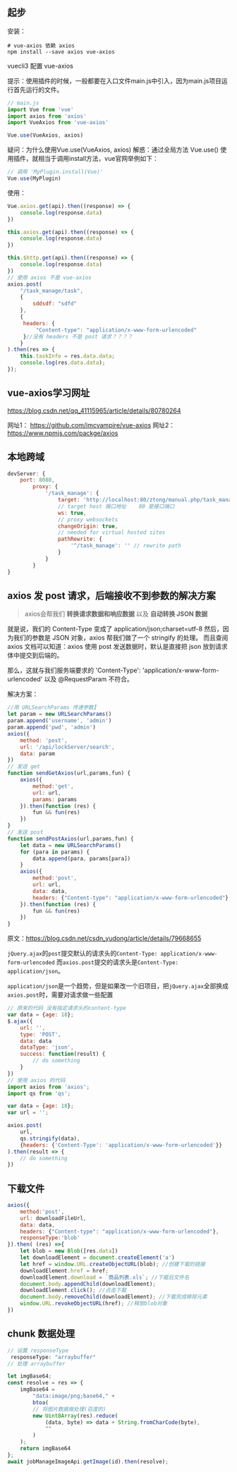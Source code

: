## 起步

安装：

```shell
# vue-axios 依赖 axios
npm install --save axios vue-axios
```

vuecli3 配置 vue-axios

提示：使用插件的时候，一般都要在入口文件main.js中引入，因为main.js项目运行首先运行的文件。

```javascript
// main.js
import Vue from 'vue'
import axios from 'axios'
import VueAxios from 'vue-axios'

Vue.use(VueAxios, axios)
```

疑问：为什么使用Vue.use(VueAxios, axios)
解惑：通过全局方法 Vue.use() 使用插件，就相当于调用install方法，vue官网举例如下：

```javascript
// 调用 'MyPlugin.install(Vue)'
Vue.use(MyPlugin)
```

使用：

```javascript
Vue.axios.get(api).then((response) => {
    console.log(response.data)
})

this.axios.get(api).then((response) => {
    console.log(response.data)
})

this.$http.get(api).then((response) => {
    console.log(response.data)
})
// 使用 axios 不是 vue-axios
axios.post(
    "/task_manage/task",
    {
        sddsdf: "sdfd"
    },
    {
     headers: {
         "Content-type": "application/x-www-form-urlencoded"
     }//没有 headers 不是 post 请求？？？？
    }
).then(res => {
    this.taskInfo = res.data.data;
    console.log(res.data.data);
});
```

## vue-axios学习网址

<https://blog.csdn.net/qq_41115965/article/details/80780264>

网址1： <https://github.com/imcvampire/vue-axios>
网址2： <https://www.npmjs.com/packge/axios>

## 本地跨域

```javascript
devServer: {
    port: 8080,
        proxy: {
            '/task_manage': {
                target: 'http://localhost:80/ztong/manual.php/task_manage/task', 
                // target host 接口地址    80 是接口端口
                ws: true, 
                // proxy websockets 
                changeOrigin: true,
                // needed for virtual hosted sites
                pathRewrite: {
                    '^/task_manage': '' // rewrite path
                }
            }
        }
}
```

## axios 发 post 请求，后端接收不到参数的解决方案

> axios会帮我们 **转换请求数据和响应数据** 以及 **自动转换 JSON 数据**

就是说，我们的 Content-Type 变成了 application/json;charset=utf-8
然后，因为我们的参数是 JSON 对象，axios 帮我们做了一个 stringify 的处理。
而且查阅 axios 文档可以知道：axios 使用 post 发送数据时，默认是直接把 json 放到请求体中提交到后端的。

那么，这就与我们服务端要求的 'Content-Type': 'application/x-www-form-urlencoded' 以及 @RequestParam 不符合。

解决方案：

```javascript
//用 URLSearchParams 传递参数】
let param = new URLSearchParams()
param.append('username', 'admin')
param.append('pwd', 'admin')
axios({
	method: 'post',
	url: '/api/lockServer/search',
	data: param
})
// 发送 get
function sendGetAxios(url,params,fun) {
    axios({
        method:'get',
        url: url,
        params: params
    }).then(function (res) {
        fun && fun(res)
    })
}
// 发送 post
function sendPostAxios(url,params,fun) {
    let data = new URLSearchParams()
    for (para in params) {
        data.append(para, params[para])
    }
    axios({
        method:'post',
        url: url,
        data: data,
        headers: {"Content-type": "application/x-www-form-urlencoded"}
    }).then(function (res) {
        fun && fun(res)
    })
}
```

原文：<https://blog.csdn.net/csdn_yudong/article/details/79668655>

`jQuery.ajax`的`post`提交默认的请求头的`Content-Type: application/x-www-form-urlencoded`
而`axios.post`提交的请求头是`Content-Type: application/json`。

`application/json`是一个趋势，但是如果改一个旧项目，把`jQuery.ajax`全部换成`axios.post`时，需要对请求做一些配置

```javascript
// 原来的代码 没有指定请求头的content-type
var data = {age: 18};
$.ajax({
    url: '',
    type: 'POST',
    data: data
    dataType: 'json',
    success: function(result) {
        // do something
    }
})
// 使用 axios 的代码
import axios from 'axios';
import qs from 'qs';

var data = {age: 18};
var url = '';

axios.post(
    url, 
    qs.stringify(data), 
    {headers: {'Content-Type': 'application/x-www-form-urlencoded'}}
).then(result => {
    // do something
})
```

## 下载文件

```javascript
axios({
    method:'post',
    url: downloadFileUrl,
    data: data,
    headers: {"Content-type": "application/x-www-form-urlencoded"},
    responseType:'blob'
}).then( (res) =>{
    let blob = new Blob([res.data])
    let downloadElement = document.createElement('a')
    let href = window.URL.createObjectURL(blob); //创建下载的链接
    downloadElement.href = href;
    downloadElement.download = `商品列表.xls`; //下载后文件名
    document.body.appendChild(downloadElement);
    downloadElement.click(); //点击下载
    document.body.removeChild(downloadElement); //下载完成移除元素
    window.URL.revokeObjectURL(href); //释放blob对象
})
```

## chunk 数据处理

```javascript
// 设置 responseType
 responseType: "arraybuffer"
// 处理 arraybuffer

let imgBase64;
const resolve = res => {
    imgBase64 =
        "data:image/png;base64," +
        btoa(
        // 将图片数据做处理(百度的)
        new Uint8Array(res).reduce(
            (data, byte) => data + String.fromCharCode(byte),
            ""
        )
    );
	return imgBase64
};
await jobManageImageApi.getImage(id).then(resolve);
```

